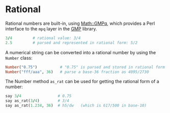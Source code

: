 # Rational

Rational numbers are built-in, using [Math::GMPq](https://metacpan.org/pod/Math::GMPq), which provides a Perl interface to the `mpq` layer in the [GMP](https://gmplib.org/) library.

```ruby
3/4         # rational value: 3/4
2.5         # parsed and represented in rational form: 5/2
```

A numerical string can be converted into a rational number by using the `Number` class:

```ruby
Number("0.75")          # "0.75" is parsed and stored in rational form as 3/4
Number("fff/aaa", 36)   # parse a base-36 fraction as 4095/2730
```

The Number method `as_rat` can be used for getting the rational form of a number:

```ruby
say 3/4                # 0.75
say as_rat(3/4)        # 3/4
say as_rat(1.234, 36)  # h5/dw   (which is 617/500 in base-10)
```
